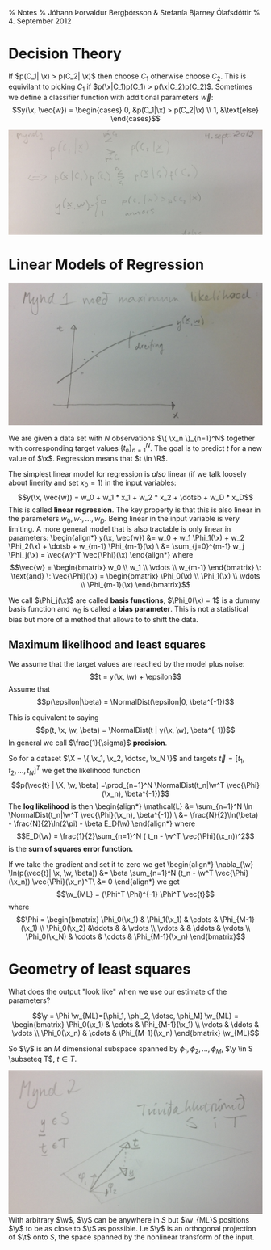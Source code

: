 % Notes
% Jóhann Þorvaldur Bergþórsson & Stefanía Bjarney Ólafsdóttir
% 4. September 2012

# Decision Theory

If $p(C_1| \x) > p(C_2| \x)$ then choose $C_1$ otherwise choose $C_2$. This is equivilant to picking $C_1$ if $p(\x|C_1)p(C_1) > p(\x|C_2)p(C_2)$. Sometimes we define a classifier function with additional parameters $\vec{w}$:
$$y(\x, \vec{w}) = \begin{cases}
    0, &p(C_1|\x) > p(C_2|\x) \\
    1, &\text{else}
\end{cases}$$

![](img/2012-09-04-1.jpg)

# Linear Models of Regression

![](img/2012-09-04-1-1.jpg)

We are given a data set with $N$ observations $\{ \x_n \}_{n=1}^N$ together with corresponding target values $\{ t_n \}_{n=1}^N$. The goal is to predict $t$ for a new value of $\x$. Regression means that $t \in \R$.

The simplest linear model for regression is *also* linear (if we talk loosely about linerity and set $x_0 = 1$) in the input variables:
$$y(\x, \vec{w}) = w_0 + w_1 * x_1 + w_2 * x_2 + \dotsb + w_D * x_D$$
This is called **linear regression**. The key property is that this is also linear in the parameters $w_0, w_1, \dotsc, w_D$. Being linear in the input variable is very limiting. A more general model that is also tractable is only linear in parameters:
\begin{align*}
y(\x, \vec{w}) &= w_0 + w_1 \Phi_1(\x) + w_2 \Phi_2(\x) + \dotsb + w_{m-1} \Phi_{m-1}(\x) \\
&= \sum_{j=0}^{m-1} w_j \Phi_j(\x) = \vec{w}^T \vec{\Phi}(\x)
\end{align*}
where
$$\vec{w} = \begin{bmatrix}
    w_0 \\
    w_1 \\
    \vdots \\
    w_{m-1}
\end{bmatrix} \: \text{and} \:
\vec{\Phi}(\x) = \begin{bmatrix}
    \Phi_0(\x) \\
    \Phi_1(\x) \\
    \vdots \\
    \Phi_{m-1}(\x)
\end{bmatrix}$$

We call $\Phi_j(\x)$ are called **basis functions**, $\Phi_0(\x) = 1$ is a dummy basis function and $w_0$ is called a **bias parameter**. This is not a statistical bias but more of a method that allows to to shift the data.

## Maximum likelihood and least squares

We assume that the target values are reached by the model plus noise:
$$t = y(\x, \w) + \epsilon$$
Assume that
$$p(\epsilon|\beta) = \NormalDist(\epsilon|0, \beta^{-1})$$

This is equivalent to saying
$$p(t, \x, \w, \beta) = \NormalDist(t | y(\x, \w), \beta^{-1})$$
In general we call $\frac{1}{\sigma}$ **precision**.

So for a dataset $\X = \{ \x_1, \x_2, \dotsc, \x_N \}$ and targets $\vec{t} = [t_1, t_2, \dotsc, t_N]^T$ we get the likelihood function
$$p(\vec{t} | \X, \w, \beta) =\prod_{n=1}^N \NormalDist(t_n|\w^T \vec{\Phi}(\x_n), \beta^{-1})$$
The **log likelihood** is then
\begin{align*}
    \mathcal{L} &= \sum_{n=1}^N \ln \NormalDist(t_n|\w^T \vec{\Phi}(\x_n), \beta^{-1}) \\
    &= \frac{N}{2}\ln(\beta) - \frac{N}{2}\ln(2\pi) - \beta E_D(\w)
\end{align*}
where
$$E_D(\w) = \frac{1}{2}\sum_{n=1}^N ( t_n - \w^T \vec{\Phi}(\x_n))^2$$
is the **sum of squares error function.**

If we take the gradient and set it to zero we get
\begin{align*}
    \nabla_{\w} \ln(p(\vec{t}| \x, \w, \beta)) &= \beta \sum_{n=1}^N (t_n - \w^T \vec{\Phi}(\x_n)) \vec{\Phi}(\x_n)^T\\
    &= 0
\end{align*}
we get
$$\w_{ML} = (\Phi^T \Phi)^{-1} \Phi^T \vec{t}$$
where
$$\Phi = \begin{bmatrix}
    \Phi_0(\x_1) & \Phi_1(\x_1) & \cdots & \Phi_{M-1}(\x_1) \\
    \Phi_0(\x_2) &\ddots & & \vdots \\
    \vdots & & \ddots & \vdots \\
    \Phi_0(\x_N) & \cdots & \cdots & \Phi_{M-1}(\x_n)
\end{bmatrix}$$

# Geometry of least squares

What does the output "look like" when we use our estimate of the parameters?

$$\y = \Phi \w_{ML}=[\phi_1, \phi_2, \dotsc, \phi_M] \w_{ML} = \begin{bmatrix}
    \Phi_0(\x_1) & \cdots & \Phi_{M-1}(\x_1) \\
    \vdots & \ddots & \vdots \\
    \Phi_0(\x_n) & \cdots & \Phi_{M-1}(\x_n)
\end{bmatrix} \w_{ML}$$

So $\y$ is an $M$ dimensional subspace spanned by $\phi_1, \phi_2, \dotsc, \phi_M$, $\y \in S \subseteq T$, $t \in T$.

![](img/2012-09-04-2.jpg)
With arbitrary $\w$, $\y$ can be anywhere in $S$ but $\w_{ML}$ positions $\y$ to be as close to $\t$ as possible. I.e $\y$ is an orthogonal projection of $\t$ onto $S$, the space spanned by the nonlinear transform of the input.